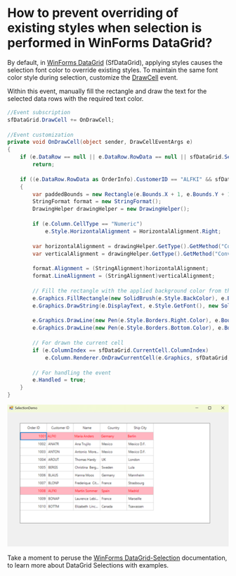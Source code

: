 # How to prevent overriding of existing styles when selection is performed in WinForms DataGrid?

By default, in [WinForms DataGrid](https://www.syncfusion.com/winforms-ui-controls/datagrid) (SfDataGrid),  applying styles causes the selection font color to override existing styles. To maintain the same font color style during selection, customize the [DrawCell](https://help.syncfusion.com/cr/windowsforms/Syncfusion.WinForms.DataGrid.SfDataGrid.html#Syncfusion_WinForms_DataGrid_SfDataGrid_DrawCell) event.

Within this event, manually fill the rectangle and draw the text for the selected data rows with the required text color.

 ```csharp
 //Event subscription
 sfDataGrid.DrawCell += OnDrawCell;       

 //Event customization
 private void OnDrawCell(object sender, DrawCellEventArgs e)
 {
     if (e.DataRow == null || e.DataRow.RowData == null || sfDataGrid.SelectedItems == null || sfDataGrid.SelectedItems.Count < 0 || sfDataGrid.CurrentCell == null)
         return;

     if ((e.DataRow.RowData as OrderInfo).CustomerID == "ALFKI" && sfDataGrid.SelectedItems.OfType<OrderInfo>().Select(item => item.CustomerID).Contains("ALFKI"))
     {
         var paddedBounds = new Rectangle(e.Bounds.X + 1, e.Bounds.Y + 1, e.Bounds.Width - 2, e.Bounds.Height - 2);
         StringFormat format = new StringFormat();
         DrawingHelper drawingHelper = new DrawingHelper();

         if (e.Column.CellType == "Numeric")
             e.Style.HorizontalAlignment = HorizontalAlignment.Right;

         var horizontalAlignment = drawingHelper.GetType().GetMethod("ConvertToStringAlignment", BindingFlags.NonPublic | BindingFlags.Static, Type.DefaultBinder, new Type[] { typeof(HorizontalAlignment) }, new ParameterModifier[] { }).Invoke(drawingHelper, new object[] { e.Style.HorizontalAlignment });
         var verticalAlignment = drawingHelper.GetType().GetMethod("ConvertToStringAlignment", BindingFlags.NonPublic | BindingFlags.Static, Type.DefaultBinder, new Type[] { typeof(VerticalAlignment) }, new ParameterModifier[] { }).Invoke(drawingHelper, new object[] { e.Style.VerticalAlignment });

         format.Alignment = (StringAlignment)horizontalAlignment;
         format.LineAlignment = (StringAlignment)verticalAlignment;

         // Fill the rectangle with the applied background color from the row style, and draw the string with the applied text color.
         e.Graphics.FillRectangle(new SolidBrush(e.Style.BackColor), e.Bounds);
         e.Graphics.DrawString(e.DisplayText, e.Style.GetFont(), new SolidBrush(e.Style.TextColor), paddedBounds, format);

         e.Graphics.DrawLine(new Pen(e.Style.Borders.Right.Color), e.Bounds.Right - 1, e.Bounds.Top, e.Bounds.Right - 1, e.Bounds.Bottom);
         e.Graphics.DrawLine(new Pen(e.Style.Borders.Bottom.Color), e.Bounds.Left, e.Bounds.Bottom - 1, e.Bounds.Right, e.Bounds.Bottom - 1);

         // For drawn the current cell
         if (e.ColumnIndex == sfDataGrid.CurrentCell.ColumnIndex)
             e.Column.Renderer.OnDrawCurrentCell(e.Graphics, sfDataGrid, new RowColumnIndex(sfDataGrid.CurrentCell.RowIndex, sfDataGrid.CurrentCell.ColumnIndex));

         // For handling the event
         e.Handled = true;
     }
 }
 ```
![Overriding SelectionStyle](OverridingSelectionStyle.png)

Take a moment to peruse the [WinForms DataGrid-Selection](https://help.syncfusion.com/windowsforms/datagrid/selection) documentation, to learn more about DataGrid Selections with examples.